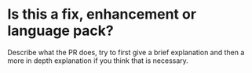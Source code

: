 # Is this a fix, enhancement or language pack?
Describe what the PR does, try to first give a brief explanation and then a more in depth explanation if you think that is necessary.